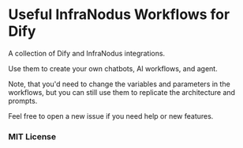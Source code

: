 # Useful InfraNodus Workflows for Dify

A collection of Dify and InfraNodus integrations.

Use them to create your own chatbots, AI workflows, and agent.

Note, that you'd need to change the variables and parameters in the workflows, but you can still use them to replicate the architecture and prompts.

Feel free to open a new issue if you need help or new features.

### MIT License
